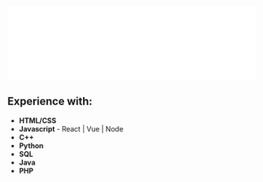 <img src="https://github.com/dunnapey/dunnapey/blob/master/GitHubReadMe.gif">

## Experience with:
- **HTML/CSS**
- **Javascript** - React | Vue | Node
- **C++**
- **Python**
- **SQL**
- **Java**
- **PHP**
